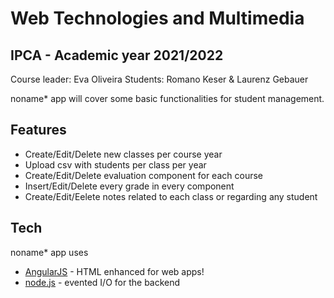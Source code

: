 # Web Technologies and Multimedia
## IPCA - Academic year 2021/2022

Course leader: Eva Oliveira
Students: Romano Keser & Laurenz Gebauer

noname* app will cover some basic functionalities for student management.

## Features

- Create/Edit/Delete new classes per course year
- Upload csv with students per class per year
- Create/Edit/Delete evaluation component for each course
- Insert/Edit/Delete every grade in every component
- Create/Edit/Eelete notes related to each class or regarding any student


## Tech

noname* app uses 

- [AngularJS](https://angularjs.org/) - HTML enhanced for web apps!
- [node.js](https://nodejs.org/) - evented I/O for the backend

